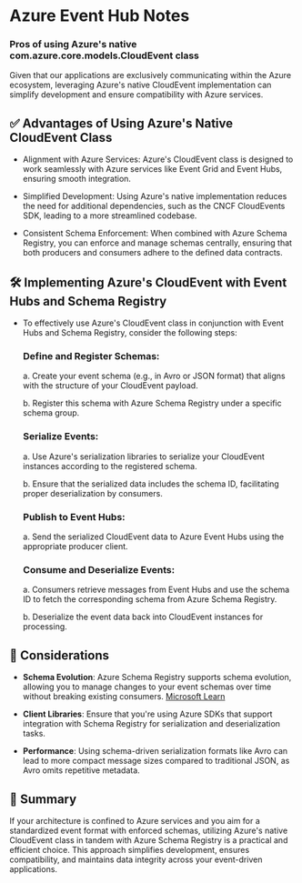 # Azure Event Hub Notes

### Pros of using Azure's native com.azure.core.models.CloudEvent class
Given that our applications are exclusively communicating within the Azure ecosystem, leveraging Azure's native CloudEvent implementation can simplify development and ensure compatibility with Azure services.

## ✅ Advantages of Using Azure's Native CloudEvent Class

- Alignment with Azure Services: Azure's CloudEvent class is designed to work seamlessly with Azure services like Event Grid and Event Hubs, ensuring smooth integration.​

- Simplified Development: Using Azure's native implementation reduces the need for additional dependencies, such as the CNCF CloudEvents SDK, leading to a more streamlined codebase.​

- Consistent Schema Enforcement: When combined with Azure Schema Registry, you can enforce and manage schemas centrally, ensuring that both producers and consumers adhere to the defined data contracts. ​

## 🛠️ Implementing Azure's CloudEvent with Event Hubs and Schema Registry

- To effectively use Azure's CloudEvent class in conjunction with Event Hubs and Schema Registry, consider the following steps:

    ### Define and Register Schemas:

    a. Create your event schema (e.g., in Avro or JSON format) that aligns with the structure of your CloudEvent payload.

    b. Register this schema with Azure Schema Registry under a specific schema group. ​

    ### Serialize Events:

    a. Use Azure's serialization libraries to serialize your CloudEvent instances according to the registered schema.

    b. Ensure that the serialized data includes the schema ID, facilitating proper deserialization by consumers.​

    ### Publish to Event Hubs:

    a. Send the serialized CloudEvent data to Azure Event Hubs using the appropriate producer client.​

    ### Consume and Deserialize Events:

    a. Consumers retrieve messages from Event Hubs and use the schema ID to fetch the corresponding schema from Azure Schema Registry.

    b. Deserialize the event data back into CloudEvent instances for processing.​

## 📌 Considerations

- **Schema Evolution**: Azure Schema Registry supports schema evolution, allowing you to manage changes to your event schemas over time without breaking existing consumers. ​[Microsoft Learn](https://learn.microsoft.com/en-us/azure/event-hubs/schema-registry-concepts?utm_source=chatgpt.com)
    
- **Client Libraries**: Ensure that you're using Azure SDKs that support integration with Schema Registry for serialization and deserialization tasks.​

- **Performance**: Using schema-driven serialization formats like Avro can lead to more compact message sizes compared to traditional JSON, as Avro omits repetitive metadata. ​

## 📝 Summary
If your architecture is confined to Azure services and you aim for a standardized event format with enforced schemas, utilizing Azure's native CloudEvent class in tandem with Azure Schema Registry is a practical and efficient choice. This approach simplifies development, ensures compatibility, and maintains data integrity across your event-driven applications.